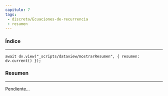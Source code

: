 ```yaml
---
capitulo: 7
tags: 
 - discreta/Ecuaciones-de-recurrencia
 - resumen
---
```

### Índice
---
```dataviewjs
await dv.view("_scripts/dataview/mostrarResumen", { resumen: dv.current() });
```

### Resumen
---
Pendiente...